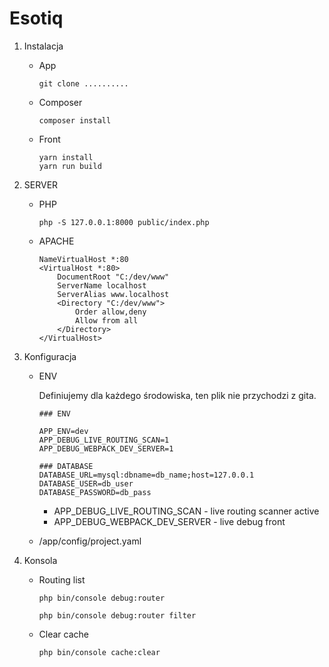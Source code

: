 # Esotiq

1. Instalacja
    * App
    
        ```
        git clone ..........
        ```
    * Composer
        ```
        composer install
        ```
    * Front
        ```
        yarn install
        yarn run build
        ```


1. SERVER

    * PHP
    
        ```
        php -S 127.0.0.1:8000 public/index.php
        ```
    
    * APACHE
    
        ```apacheconfig
        NameVirtualHost *:80
        <VirtualHost *:80>
            DocumentRoot "C:/dev/www"
            ServerName localhost
            ServerAlias www.localhost
            <Directory "C:/dev/www">
                Order allow,deny
                Allow from all
            </Directory>
        </VirtualHost>
        ```

2. Konfiguracja

    * ENV
    
        Definiujemy dla każdego środowiska, ten plik nie przychodzi z gita. 
        
        ```dotenv
        ### ENV
        
        APP_ENV=dev
        APP_DEBUG_LIVE_ROUTING_SCAN=1
        APP_DEBUG_WEBPACK_DEV_SERVER=1 
        
        ### DATABASE
        DATABASE_URL=mysql:dbname=db_name;host=127.0.0.1
        DATABASE_USER=db_user
        DATABASE_PASSWORD=db_pass
        ```
        * APP_DEBUG_LIVE_ROUTING_SCAN - live routing scanner active
        * APP_DEBUG_WEBPACK_DEV_SERVER - live debug front
        
    * /app/config/project.yaml
    
3. Konsola    

    * Routing list
        
        `php bin/console debug:router`
        
        `php bin/console debug:router filter`
    
    * Clear cache
        
        `php bin/console cache:clear`
